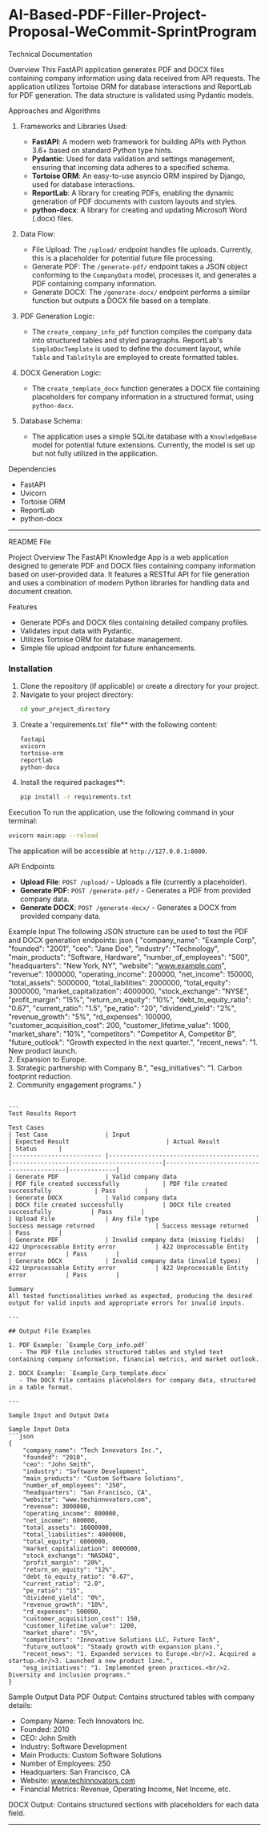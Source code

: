 # AI-Based-PDF-Filler-Project-Proposal-WeCommit-SprintProgram

Technical Documentation

Overview
This FastAPI application generates PDF and DOCX files containing company information using data received from API requests. The application utilizes Tortoise ORM for database interactions and ReportLab for PDF generation. The data structure is validated using Pydantic models.

Approaches and Algorithms

1. Frameworks and Libraries Used:
   - **FastAPI**: A modern web framework for building APIs with Python 3.6+ based on standard Python type hints.
   - **Pydantic**: Used for data validation and settings management, ensuring that incoming data adheres to a specified schema.
   - **Tortoise ORM**: An easy-to-use asyncio ORM inspired by Django, used for database interactions.
   - **ReportLab**: A library for creating PDFs, enabling the dynamic generation of PDF documents with custom layouts and styles.
   - **python-docx**: A library for creating and updating Microsoft Word (.docx) files.

2. Data Flow:
   - File Upload: The `/upload/` endpoint handles file uploads. Currently, this is a placeholder for potential future file processing.
   - Generate PDF: The `/generate-pdf/` endpoint takes a JSON object conforming to the `CompanyData` model, processes it, and generates a PDF containing company information.
   - Generate DOCX: The `/generate-docx/` endpoint performs a similar function but outputs a DOCX file based on a template.

3. PDF Generation Logic:
   - The `create_company_info_pdf` function compiles the company data into structured tables and styled paragraphs. ReportLab's `SimpleDocTemplate` is used to define the document layout, while `Table` and `TableStyle` are employed to create formatted tables.

4. DOCX Generation Logic:
   - The `create_template_docx` function generates a DOCX file containing placeholders for company information in a structured format, using `python-docx`.

5. Database Schema:
   - The application uses a simple SQLite database with a `KnowledgeBase` model for potential future extensions. Currently, the model is set up but not fully utilized in the application.

Dependencies
- FastAPI
- Uvicorn
- Tortoise ORM
- ReportLab
- python-docx

---

README File

Project Overview
The FastAPI Knowledge App is a web application designed to generate PDF and DOCX files containing company information based on user-provided data. It features a RESTful API for file generation and uses a combination of modern Python libraries for handling data and document creation.

Features
- Generate PDFs and DOCX files containing detailed company profiles.
- Validates input data with Pydantic.
- Utilizes Tortoise ORM for database management.
- Simple file upload endpoint for future enhancements.

### Installation
1. Clone the repository (if applicable) or create a directory for your project.
2. Navigate to your project directory:
   ```bash
   cd your_project_directory
   ```
3. Create a 'requirements.txt` file** with the following content:
   ```
   fastapi
   uvicorn
   tortoise-orm
   reportlab
   python-docx
   ```
4. Install the required packages**:
   ```bash
   pip install -r requirements.txt
   ```

Execution
To run the application, use the following command in your terminal:
```bash
uvicorn main:app --reload
```
The application will be accessible at `http://127.0.0.1:8000`.

API Endpoints
- **Upload File**: `POST /upload/` - Uploads a file (currently a placeholder).
- **Generate PDF**: `POST /generate-pdf/` - Generates a PDF from provided company data.
- **Generate DOCX**: `POST /generate-docx/` - Generates a DOCX from provided company data.

Example Input
The following JSON structure can be used to test the PDF and DOCX generation endpoints:
json
{
    "company_name": "Example Corp",
    "founded": "2001",
    "ceo": "Jane Doe",
    "industry": "Technology",
    "main_products": "Software, Hardware",
    "number_of_employees": "500",
    "headquarters": "New York, NY",
    "website": "www.example.com",
    "revenue": 1000000,
    "operating_income": 200000,
    "net_income": 150000,
    "total_assets": 5000000,
    "total_liabilities": 2000000,
    "total_equity": 3000000,
    "market_capitalization": 4000000,
    "stock_exchange": "NYSE",
    "profit_margin": "15%",
    "return_on_equity": "10%",
    "debt_to_equity_ratio": "0.67",
    "current_ratio": "1.5",
    "pe_ratio": "20",
    "dividend_yield": "2%",
    "revenue_growth": "5%",
    "rd_expenses": 100000,
    "customer_acquisition_cost": 200,
    "customer_lifetime_value": 1000,
    "market_share": "10%",
    "competitors": "Competitor A, Competitor B",
    "future_outlook": "Growth expected in the next quarter.",
    "recent_news": "1. New product launch.<br/>2. Expansion to Europe.<br/>3. Strategic partnership with Company B.",
    "esg_initiatives": "1. Carbon footprint reduction.<br/>2. Community engagement programs."
}
```

---
Test Results Report

Test Cases
| Test Case                | Input                                    | Expected Result                           | Actual Result                             | Status      |
|------------------------- |------------------------------------------|------------------------------------------|------------------------------------------|-------------|
| Generate PDF             | Valid company data                       | PDF file created successfully            | PDF file created successfully            | Pass        |
| Generate DOCX            | Valid company data                       | DOCX file created successfully           | DOCX file created successfully           | Pass        |
| Upload File              | Any file type                           | Success message returned                 | Success message returned                 | Pass        |
| Generate PDF             | Invalid company data (missing fields)   | 422 Unprocessable Entity error           | 422 Unprocessable Entity error           | Pass        |
| Generate DOCX            | Invalid company data (invalid types)    | 422 Unprocessable Entity error           | 422 Unprocessable Entity error           | Pass        |

Summary
All tested functionalities worked as expected, producing the desired output for valid inputs and appropriate errors for invalid inputs.

---

## Output File Examples

1. PDF Example: `Example_Corp_info.pdf`
   - The PDF file includes structured tables and styled text containing company information, financial metrics, and market outlook.

2. DOCX Example: `Example_Corp_template.docx`
   - The DOCX file contains placeholders for company data, structured in a table format.

---

Sample Input and Output Data

Sample Input Data
```json
{
    "company_name": "Tech Innovators Inc.",
    "founded": "2010",
    "ceo": "John Smith",
    "industry": "Software Development",
    "main_products": "Custom Software Solutions",
    "number_of_employees": "250",
    "headquarters": "San Francisco, CA",
    "website": "www.techinnovators.com",
    "revenue": 3000000,
    "operating_income": 800000,
    "net_income": 600000,
    "total_assets": 10000000,
    "total_liabilities": 4000000,
    "total_equity": 6000000,
    "market_capitalization": 8000000,
    "stock_exchange": "NASDAQ",
    "profit_margin": "20%",
    "return_on_equity": "12%",
    "debt_to_equity_ratio": "0.67",
    "current_ratio": "2.0",
    "pe_ratio": "15",
    "dividend_yield": "0%",
    "revenue_growth": "10%",
    "rd_expenses": 500000,
    "customer_acquisition_cost": 150,
    "customer_lifetime_value": 1200,
    "market_share": "5%",
    "competitors": "Innovative Solutions LLC, Future Tech",
    "future_outlook": "Steady growth with expansion plans.",
    "recent_news": "1. Expanded services to Europe.<br/>2. Acquired a startup.<br/>3. Launched a new product line.",
    "esg_initiatives": "1. Implemented green practices.<br/>2. Diversity and inclusion programs."
}
```

Sample Output Data
PDF Output: Contains structured tables with company details:
- Company Name: Tech Innovators Inc.
- Founded: 2010
- CEO: John Smith
- Industry: Software Development
- Main Products: Custom Software Solutions
- Number of Employees: 250
- Headquarters: San Francisco, CA
- Website: www.techinnovators.com
- Financial Metrics: Revenue, Operating Income, Net Income, etc.

DOCX Output: Contains structured sections with placeholders for each data field.

---
